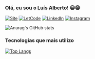 ### Olá, eu sou o Luís Alberto! 😀😁



[![Site](https://img.shields.io/badge/website-000000?style=for-the-badge&logo=About.me&logoColor=white)](http://ramosdeluis.pythonanywhere.com/)
[![LetCode](https://img.shields.io/badge/-LeetCode-FFA116?style=for-the-badge&logo=LeetCode&logoColor=black)](https://leetcode.com/ramosdeluis/)
[![LinkedIn](https://img.shields.io/badge/LinkedIn-0077B5?style=for-the-badge&logo=linkedin&logoColor=white)](https://www.linkedin.com/in/ramosdeluis/)
[![Instagram](https://img.shields.io/badge/Instagram-E4405F?style=for-the-badge&logo=instagram&logoColor=white)](https://www.instagram.com/ramosdeluis/)

![Anurag's GitHub stats](https://github-readme-stats.vercel.app/api?username=ramosdeluis&show_icons=true&theme=cobalt)

### Tecnologias que mais utilizo

[![Top Langs](https://github-readme-stats.vercel.app/api/top-langs/?username=ramosdeluis&layout=compact&theme=cobalt)](https://github.com/ramosdeluis/github-readme-stats)
